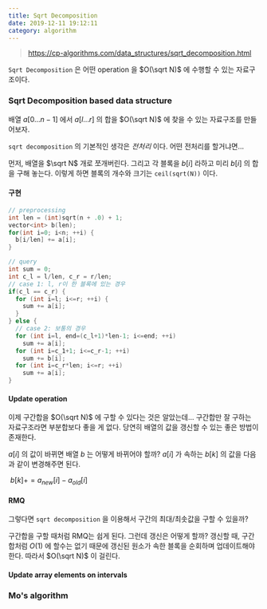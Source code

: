 ```yaml
---
title: Sqrt Decomposition
date: 2019-12-11 19:12:11
category: algorithm
---
```


> https://cp-algorithms.com/data_structures/sqrt_decomposition.html

`Sqrt Decomposition` 은 어떤 operation 을 $O(\sqrt N)$ 에 수행할 수 있는 자료구조이다. 

### Sqrt Decomposition based data structure 

배열 $a[0 ... n-1]$ 에서 $a[l...r]$ 의 합을 $O(\sqrt N)$ 에 찾을 수 있는 자료구조를 만들어보자. 

`sqrt decomposition` 의 기본적인 생각은 *전처리* 이다. 어떤 전처리를 할거냐면...

먼저, 배열을 $\sqrt N$ 개로 쪼개버린다. 그리고 각 블록을 $b[i]$ 라하고 미리 $b[i]$ 의 합을 구해 놓는다. 이렇게 하면 블록의 개수와 크기는 `ceil(sqrt(N))` 이다. 

#### 구현

```cpp
// preprocessing
int len = (int)sqrt(n + .0) + 1; 
vector<int> b(len); 
for(int i=0; i<n; ++i) {
  b[i/len] += a[i];
}

// query
int sum = 0;
int c_l = l/len, c_r = r/len; 
// case 1: l, r이 한 블록에 있는 경우
if(c_l == c_r) {
  for (int i=l; i<=r; ++i) {
    sum += a[i]; 
  }
} else {
  // case 2: 보통의 경우
  for (int i=l, end=(c_l+1)*len-1; i<=end; ++i)
    sum += a[i]; 
  for (int i=c_1+1; i<=c_r-1; ++i)
    sum += b[i];
  for (int i=c_r*len; i<=r; ++i) 
    sum += a[i]; 
}
```

#### Update operation 

이제 구간합을 $O(\sqrt N)$ 에 구할 수 있다는 것은 알았는데... 구간합만 잘 구하는 자료구조라면 부분합보다 좋을 게 없다. 당연히 배열의 값을 갱신할 수 있는 좋은 방법이 존재한다. 

$a[i]$ 의 값이 바뀌면 배열 $b$ 는 어떻게 바뀌어야 할까? $a[i]$ 가 속하는 $b[k]$ 의 값을 다음과 같이 변경해주면 된다. 

​															$b[k]+= a_{new}[i] - a_{old}[i]$ 

#### RMQ 

그렇다면 `sqrt decomposition` 을 이용해서 구간의 최대/최솟값을 구할 수 있을까? 

구간합을 구할 때처럼 RMQ는 쉽게 된다. 그런데 갱신은 어떻게 할까? 갱신할 때, 구간합처럼 $O(1)$ 에 할수는 없기 때문에 갱신된 원소가 속한 블록을 순회하며 업데이트해야한다. 따라서 $O(\sqrt N)$ 이 걸린다. 

#### Update array elements on intervals 





### Mo's algorithm 

